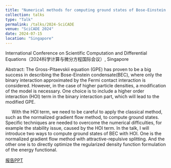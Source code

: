 ```yaml
---
title: "Numerical methods for computing ground states of Bose-Einstein condensate with higher order interactions"
collection: talks
type: "Talk"
permalink: /talks/2024-SciCADE
venue: "SciCADE 2024"
date: 2024-07-15
location: "Singapore"
---
```

International Conference on Scientific Computation and Differential Equations（2024科学计算与微分方程国际会议）, Singapore

Abstract: The Gross-Pitaevskii equation (GPE) has proven to be a big success in describing the Bose-Einstein condensate(BEC), where only the binary interaction approximated by the Fermi contact interaction is considered. However, in the case of higher particle densities, a modification of the model is necessary. One choice is to include a higher order interaction (HOI) term in the binary interaction part, which will lead to the modified GPE.

     With the HOI term, we need to be careful to apply the classical method, such as the normalized gradient flow method, to compute ground states. Specific techniques are needed to overcome the numerical difficulties, for example the stability issue, caused by the HOI term. In the talk, I will introduce two ways to compute ground states of BEC with HOI. One is the normalized gradient flow method with attractive-repulsive splitting. And the other one is to directly optimize the regularized density function formulation of the energy functional.   

[报告PPT](http://xinran-ruan.github.io/files/2024-PPT-SciCADE.pdf)
